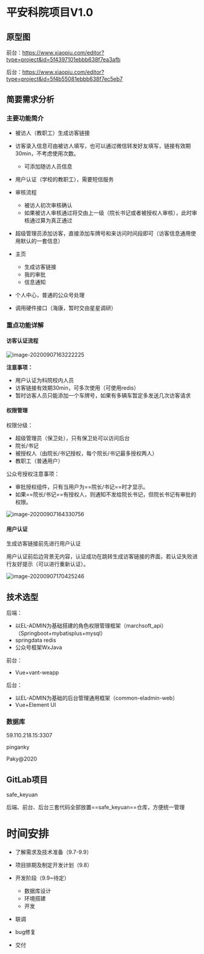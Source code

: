 # 平安科院项目V1.0

## 原型图

前台：https://www.xiaopiu.com/editor?type=project&id=5f4397101ebbb638f7ea3afb

后台：https://www.xiaopiu.com/editor?type=project&id=5f4b55081ebbb638f7ec5eb7



## 简要需求分析

### 主要功能简介

- 被访人（教职工）生成访客链接

- 访客录入信息可由被访人填写，也可以通过微信转发好友填写，链接有效期30min，不考虑使用次数。
  - 可添加随访人员信息
- 用户认证（学校的教职工），需要短信服务
- 审核流程
  - 被访人初次审核确认
  - 如果被访人审核通过将交由上一级（院长书记或者被授权人审核），此时审核通过算为真正通过
- 超级管理员添加访客，直接添加车牌号和来访问时间段即可（访客信息通用使用默认的一套信息）
- 主页
  - 生成访客链接
  - 我的审批
  - 信息通知
- 个人中心，普通的公众号处理
- 调用硬件接口（海康，暂时交由星星调研）



### 重点功能详解

#### 访客认证流程

![image-20200907163222225](https://gitee.com/koala010/typora/raw/master/img/image-20200907163222225.png)

**注意事项：**

- 用户认证为科院校内人员
- 访客链接有效期30min，可多次使用（可使用redis）
- 暂时访客人员只能添加一个车牌号，如果有多辆车暂定多发送几次访客请求



#### 权限管理

权限分级：

- 超级管理员（保卫处），只有保卫处可以访问后台
- 院长/书记
- 被授权人（由院长/书记授权，每个院长/书记最多授权两人）
- 教职工（普通用户）



公众号授权注意事项：

- 审批授权组件，只有当用户为==院长/书记==时才显示。
- 如果==院长/书记==有授权人，则通知不发给院长书记，但院长书记有审批的权限。



![image-20200907164330756](https://gitee.com/koala010/typora/raw/master/img/image-20200907164330756.png)



#### 用户认证

生成访客链接前先进行用户认证

用户认证前后边背景无内容，认证成功在跳转生成访客链接的界面，若认证失败进行友好提示（可以进行重新认证）。

![image-20200907170425246](https://gitee.com/koala010/typora/raw/master/img/image-20200907170425246.png)

## 技术选型

后端：

- 以EL-ADMIN为基础搭建的角色权限管理框架（marchsoft_api）（Springboot+mybatisplus+mysql）
- springdata redis
- 公众号框架WxJava



前台：

- Vue+vant-weapp

  

后台：

- 以EL-ADMIN为基础的后台管理通用框架（common-eladmin-web）
- Vue+Element UI



### 数据库

59.110.218.15:3307

pinganky

Paky@2020



## GitLab项目

safe_keyuan

后端、前台、后台三套代码全部放置==safe_keyuan==仓库，方便统一管理



# 时间安排

- 了解需求及技术准备（9.7-9.9）

- 项目排期及制定开发计划（9.8）

- 开发阶段（9.9~待定）
  - 数据库设计
  - 环境搭建
  - 开发
- 联调
- bug修复
- 交付


